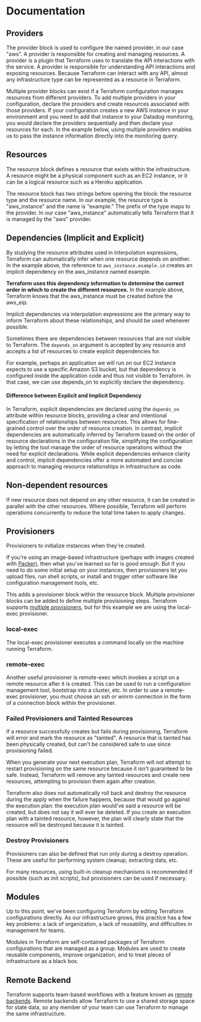 # Documentation

## Providers

The provider block is used to configure the named provider, in our case "aws". A provider is responsible for creating and managing resources. A provider is a plugin that Terraform uses to translate the API interactions with the service. A provider is responsible for understanding API interactions and exposing resources. Because Terraform can interact with any API, almost any infrastructure type can be represented as a resource in Terraform.

Multiple provider blocks can exist if a Terraform configuration manages resources from different providers. To add multiple providers in your configuration, declare the providers and create resources associated with those providers. If your configuration creates a new AWS instance in your environment and you need to add that instance to your Datadog monitoring, you would declare the providers sequentially and then declare your resources for each. In the example below, using multiple providers enables us to pass the instance information directly into the monitoring query.

## Resources

The resource block defines a resource that exists within the infrastructure. A resource might be a physical component such as an EC2 instance, or it can be a logical resource such as a Heroku application.

The resource block has two strings before opening the block: the resource type and the resource name. In our example, the resource type is "aws_instance" and the name is "example." The prefix of the type maps to the provider. In our case "aws_instance" automatically tells Terraform that it is managed by the "aws" provider.

## Dependencies (Implicit and Explicit)

By studying the resource attributes used in interpolation expressions, Terraform can automatically infer when one resource depends on another. In the example above, the reference to `aws_instance.example.id` creates an implicit dependency on the aws_instance named example.

**Terraform uses this dependency information to determine the correct order in which to create the different resources.** In the example above, Terraform knows that the aws_instance must be created before the aws_eip.

Implicit dependencies via interpolation expressions are the primary way to inform Terraform about these relationships, and should be used whenever possible.

Sometimes there are dependencies between resources that are not visible to Terraform. The `depends_on` argument is accepted by any resource and accepts a list of resources to create explicit dependencies for.

For example, perhaps an application we will run on our EC2 instance expects to use a specific Amazon S3 bucket, but that dependency is configured inside the application code and thus not visible to Terraform. In that case, we can use depends_on to explicitly declare the dependency.

#### Difference between Explicit and Implicit Dependency

In Terraform, explicit dependencies are declared using the `depends_on` attribute within resource blocks, providing a clear and intentional specification of relationships between resources. This allows for fine-grained control over the order of resource creation. In contrast, implicit dependencies are automatically inferred by Terraform based on the order of resource declarations in the configuration file, simplifying the configuration by letting the tool manage the order of resource operations without the need for explicit declarations. While explicit dependencies enhance clarity and control, implicit dependencies offer a more automated and concise approach to managing resource relationships in infrastructure as code.

## Non-dependent resources

If new resource does not depend on any other resource, it can be created in parallel with the other resources. Where possible, Terraform will perform operations concurrently to reduce the total time taken to apply changes.

## Provisioners

Provisioners to initialize instances when they're created.

If you're using an image-based infrastructure (perhaps with images created with [Packer](https://www.packer.io/)), then what you've learned so far is good enough. But if you need to do some initial setup on your instances, then provisioners let you upload files, run shell scripts, or install and trigger other software like configuration management tools, etc.

This adds a provisioner block within the resource block. Multiple provisioner blocks can be added to define multiple provisioning steps. Terraform supports [multiple provisioners](https://www.terraform.io/docs/provisioners/index.html), but for this example we are using the local-exec provisioner.

### local-exec

The local-exec provisioner executes a command locally on the machine running Terraform.

### remote-exec

Another useful provisioner is remote-exec which invokes a script on a remote resource after it is created. This can be used to run a configuration management tool, bootstrap into a cluster, etc. In order to use a remote-exec provisioner, you must choose an ssh or winrm connection in the form of a connection block within the provisioner.

### Failed Provisioners and Tainted Resources

If a resource successfully creates but fails during provisioning, Terraform will error and mark the resource as "tainted". A resource that is tainted has been physically created, but can't be considered safe to use since provisioning failed.

When you generate your next execution plan, Terraform will not attempt to restart provisioning on the same resource because it isn't guaranteed to be safe. Instead, Terraform will remove any tainted resources and create new resources, attempting to provision them again after creation.

Terraform also does not automatically roll back and destroy the resource during the apply when the failure happens, because that would go against the execution plan: the execution plan would've said a resource will be created, but does not say it will ever be deleted. If you create an execution plan with a tainted resource, however, the plan will clearly state that the resource will be destroyed because it is tainted.

### Destroy Provisioners

Provisioners can also be defined that run only during a destroy operation. These are useful for performing system cleanup, extracting data, etc.

For many resources, using built-in cleanup mechanisms is recommended if possible (such as init scripts), but provisioners can be used if necessary.

## Modules

Up to this point, we've been configuring Terraform by editing Terraform configurations directly. As our infrastructure grows, this practice has a few key problems: a lack of organization, a lack of reusability, and difficulties in management for teams.

Modules in Terraform are self-contained packages of Terraform configurations that are managed as a group. Modules are used to create reusable components, improve organization, and to treat pieces of infrastructure as a black box.

## Remote Backend

Terraform supports team-based workflows with a feature known as [remote backends](https://www.terraform.io/docs/backends/index.html). Remote backends allow Terraform to use a shared storage space for state data, so any member of your team can use Terraform to manage the same infrastructure.
